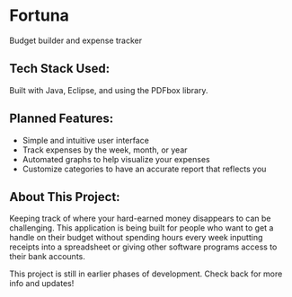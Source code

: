 # Fortuna
Budget builder and expense tracker

## Tech Stack Used:
Built with Java, Eclipse, and using the PDFbox library.

## Planned Features:
* Simple and intuitive user interface
* Track expenses by the week, month, or year
* Automated graphs to help visualize your expenses
* Customize categories to have an accurate report that reflects you

## About This Project:
Keeping track of where your hard-earned money disappears to can be challenging. This application is being built for people who want to get 
a handle on their budget without spending hours every week inputting receipts into a spreadsheet or giving other software programs access
to their bank accounts. <br/>

This project is still in earlier phases of development. Check back for more info and updates!
